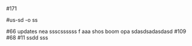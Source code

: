 #171

#us-sd -o ss

#66 updates nea ssscssssss f
aaa shos boom opa
sdasdsadasdasd
#109 #68 
#11
ssdd sss
